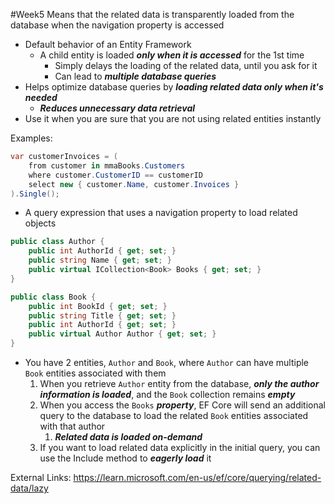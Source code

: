 #Week5 
Means that the related data is transparently loaded from the database when the navigation property is accessed
- Default behavior of an Entity Framework
	- A child entity is loaded ***only when it is accessed*** for the 1st time
		- Simply delays the loading of the related data, until you ask for it
		- Can lead to ***multiple database queries***
- Helps optimize database queries by ***loading related data only when it's needed***
	- ***Reduces unnecessary data retrieval***
- Use it when you are sure that you are not using related entities instantly

Examples:
```C#
var customerInvoices = (
	from customer in mmaBooks.Customers  
	where customer.CustomerID == customerID  
	select new { customer.Name, customer.Invoices }
).Single();
```
- A query expression that uses a navigation property to load related objects

```C#
public class Author {
	public int AuthorId { get; set; }
	public string Name { get; set; }
	public virtual ICollection<Book> Books { get; set; }
}

public class Book {
	public int BookId { get; set; }
	public string Title { get; set; }
	public int AuthorId { get; set; }
	public virtual Author Author { get; set; }
}
```
- You have 2 entities, `Author` and `Book`, where `Author` can have multiple `Book` entities associated with them
	1. When you retrieve `Author` entity from the database, ***only the author information is loaded***, and the `Book` collection remains ***empty***
	2. When you access the `Books` ***property***, EF Core will send an additional query to the database to load the related `Book` entities associated with that author
		1. ***Related data is loaded on-demand***
	3. If you want to load related data explicitly in the initial query, you can use the Include method to ***eagerly load*** it

External Links:
https://learn.microsoft.com/en-us/ef/core/querying/related-data/lazy